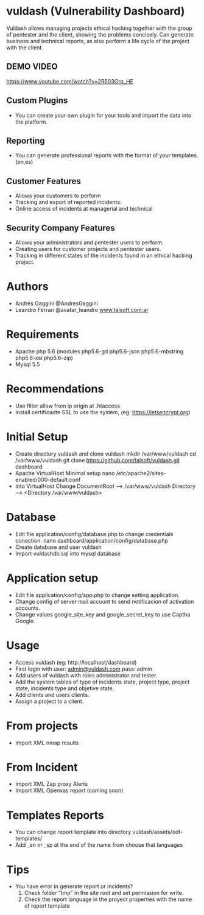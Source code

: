 # vuldash (Vulnerability Dashboard)

Vuldash allows managing projects ethical hacking together with the group of pentester and the client, showing the problems concisely. Can generate business and technical reports, as also perform a life cycle of the project with the client.

## DEMO VIDEO
https://www.youtube.com/watch?v=2R503Grq_HE

## Custom Plugins
- You can create your own plugin for your tools and import the data into the platform.

## Reporting
- You can generate professional reports with the format of your templates. (en,es)

## Customer Features

- Allows your customers to perform
- Tracking and export of reported incidents.
- Online access of incidents at managerial and technical 

## Security Company Features

- Allows your administrators and pentester users to perform.
- Creating users for customer projects and pentester users.
- Tracking in different states of the incidents found in an ethical hacking project.

# Authors

- Andrés Gaggini @AndresGaggini
- Leandro Ferrari @avatar_leandro www.talsoft.com.ar

# Requirements

- Apache php 5.6 (modules php5.6-gd php5.6-json php5.6-mbstring php5.6-xsl php5.6-zip) 
- Mysql 5.5 

# Recommendations

- Use filter allow from ip origin at .htaccess
- Install certificadte SSL to use the system, (eg. https://letsencrypt.org)


# Initial Setup

- Create directory vuldash and clone vuldash
  mkdir /var/www/vuldash
  cd /var/www/vuldash
  git clone https://github.com/talsoft/vuldash.git dashboard
- Apache VirtualHost Minimal setup
  nano /etc/apache2/sites-enabled/000-default.conf
- Into VirtualHost Change
  DocumentRoot --> /var/www/vuldash
  Directory  -->  <Directory /var/www/vuldash>

# Database

- Edit file application/config/database.php to change credentials conection.
  nano dashboard/application/config/database.php
- Create database and user vuldash
- Import vuldashdb.sql into mysql database

# Application setup

- Edit file application/config/app.php to change setting application.
- Change config of server mail account to send notificacion of activation accounts.
- Change values google_site_key and google_secret_key to use Captha Google.


# Usage

- Access vuldash (eg: http://localhost/dashboard)
- First login with user: admin@vuldash.com pass: admin
- Add users of vuldash with roles administrator and tester. 
- Add the system tables of type of incidents state, project type, project state, incidents type and objetive state.
- Add clients and users clients.
- Assign a project to a client.

# From projects

- Import XML nmap results 

# From Incident

- Import XML Zap proxy Alerts
- Import XML Openvas report (coming soon)

# Templates Reports

- You can change report template into directory vuldash/assets/odt-templates/
- Add _en or _sp at the end of the name from choose that languages 

# Tips

- You have error in generate report or incidents?
  1. Check folder "tmp" in the site root and set permission for write.
  2. Check the report language in the proyect properties with the name of report template

